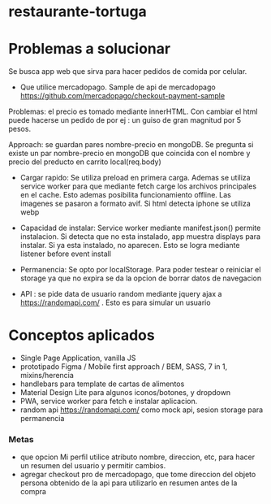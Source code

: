 # restaurante-tortuga



# Problemas a solucionar
 Se busca app web  que sirva para hacer pedidos de comida por celular.
 
 
 -  Que utilice mercadopago. Sample de api de  mercadopago https://github.com/mercadopago/checkout-payment-sample 
 
 Problemas: el precio es tomado mediante innerHTML. Con cambiar el html puede hacerse un pedido de por ej : un guiso de gran magnitud por 5 pesos.

Approach: se guardan pares nombre-precio en mongoDB. Se pregunta si existe un par nombre-precio en mongoDB que coincida con el nombre y precio del preducto en carrito local(req.body)
 
 - Cargar rapido:
 Se utiliza preload en primera carga. Ademas se utiliza service worker para que mediante fetch carge los archivos principales en el cache.  Esto ademas posibilita funcionamiento offline.
 Las imagenes se pasaron a formato avif. Si html detecta iphone se utiliza webp  
 
 
 -  Capacidad de instalar:
Service worker mediante manifest.json() permite instalacion. Si detecta que no esta instalado, app muestra displays para instalar. Si ya esta instalado, no aparecen. Esto se logra mediante listener before event install

 - Permanencia:
Se opto por localStorage. Para poder testear o reiniciar el storage ya que no expira se da la opcion de borrar datos de navegacion

- API : se pide data de usuario random  mediante  jquery ajax a https://randomapi.com/  . Esto es para simular un usuario


# Conceptos aplicados
- Single Page Application, vanilla JS  
- prototipado Figma / Mobile first approach /  BEM, SASS, 7 in 1, mixins/herencia
- handlebars para template de cartas de alimentos 
- Material Design Lite para  algunos iconos/botones, y dropdown
- PWA, service worker para fetch e instalar aplicacion. 
- random api https://randomapi.com/  como mock api,  sesion storage para permanencia

 
### Metas
- que opcion Mi perfil utilice atributo nombre, direccion, etc, para hacer un resumen del usuario y permitir cambios.
- agregar checkout pro de mercadopago, que tome direccion del objeto persona obtenido de la api para utilizarlo en resumen antes de la compra
 
